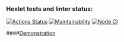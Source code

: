 ### Hexlet tests and linter status:

[![Actions Status](https://github.com/popova-iu-iu/frontend-project-11/workflows/hexlet-check/badge.svg)](https://github.com/popova-iu-iu/frontend-project-11/actions)
[![Maintainability](https://api.codeclimate.com/v1/badges/91231b1626c932db260c/maintainability)](https://codeclimate.com/github/popova-iu-iu/frontend-project-11/maintainability)
[![Node CI](https://github.com/popova-iu-iu/frontend-project-11/actions/workflows/nodejs.yml/badge.svg)](https://github.com/popova-iu-iu/frontend-project-11/actions)

####[Demonstration](https://frontend-project-11-reqfmn9pu-popova-iu-iu.vercel.app/)
